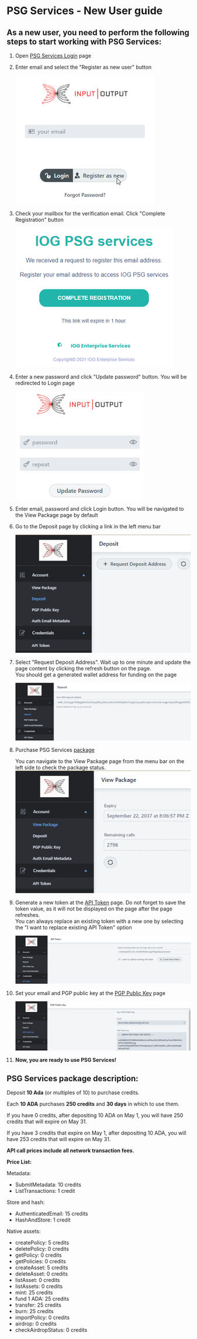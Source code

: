 # PSG Services - New User guide

## As a new user, you need to perform the following steps to start working with PSG Services:

1. Open [PSG Services Login](https://psg.iog.services/) page
2. Enter email and select the "Register as new user" button  
   
   ![RequestDeposit](./pictures/login_page.png)
3. Check your mailbox for the verification email. Click "Complete Registration" button  
   
   ![RequestDeposit](./pictures/user_registration.png)
4. Enter a new password and click "Update password" button. You will be redirected to Login page
   
   ![RequestDeposit](./pictures/finish_registration.png)
5. Enter email, password and click Login button. You will be navigated to the View Package page by default
6. Go to the Deposit page by clicking a link in the left menu bar  
   
   ![RequestDeposit](./pictures/request-address.png)

7. Select "Request Deposit Address". Wait up to one minute and update the page content by clicking the refresh button on the page.  
   You should get a generated wallet address for funding on the page  
   
   ![AddressAdded](./pictures/address-added.png)
   
8. Purchase PSG Services [package](#psg-services-package-description)

   You can navigate to the View Package page from the menu bar on the left side to check the package status.  
   ![PackagePurchased](./pictures/package-purchased.png)


9. Generate a new token at the [API Token](https://psg.iog.services/apitokens) page. Do not forget to save the token value, as it will not be displayed on the page after the page refreshes.  
    You can always replace an existing token with a new one by selecting the "I want to replace existing API Token" option  
   
    ![GeneratedToken](./pictures/generated-token.png)


10. Set your email and PGP public key at the [PGP Public Key](https://psg.iog.services/pgppublickey) page  
    
    ![KeySet](./pictures/key-set.png)

11. **Now, you are ready to use PSG Services!**

## PSG Services package description:
Deposit **10 Ada** (or multiples of 10) to purchase credits.

Each **10 ADA** purchases **250 credits** and **30 days** in which to use them.

If you have 0 credits, after depositing 10 ADA on May 1, you will have 250 credits that will expire on May 31.

If you have 3 credits that expire on May 1, after depositing 10 ADA, you will have 253 credits that will expire on May 31.

**API call prices include all network transaction fees.**

**Price List:**

Metadata:

- SubmitMetadata: 10 credits
- ListTransactions: 1 credit

Store and hash:

- AuthenticatedEmail: 15 credits
- HashAndStore: 1 credit

Native assets:

- createPolicy: 5 credits
- deletePolicy: 0 credits
- getPolicy: 0 credits
- getPolicies: 0 credits
- createAsset: 5 credits
- deleteAsset: 0 credits
- listAsset: 0 credits
- listAssets: 0 credits
- mint: 25 credits
- fund 1 ADA: 25 credits
- transfer: 25 credits
- burn: 25 credits
- importPolicy: 0 credits
- airdrop: 0 credits
- checkAirdropStatus: 0 credits